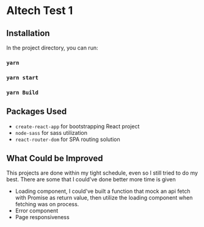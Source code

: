 # Altech Test 1

## Installation

In the project directory, you can run:

### `yarn`
### `yarn start`
### `yarn Build`

## Packages Used
 - `create-react-app` for bootstrapping React project
 - `node-sass` for sass utilization
 - `react-router-dom` for SPA routing solution

## What Could be Improved 

This projects are done within my tight schedule, even so I still tried to do my best. There are some that I could've done better more time is given

- Loading component, I could've built a function that mock an api fetch with Promise as return value, then utilize the loading component when fetching was on process.
- Error component
- Page responsiveness 
